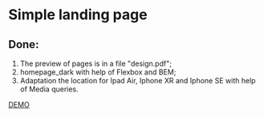# Simple landing page

## Done:
1. The preview of pages is in a file "design.pdf";
2. homepage_dark with help of Flexbox and BEM;
3. Adaptation the location for Ipad Air, Iphone XR and Iphone SE with help of Media queries.

[DEMO](https://evgenywas.github.io/Simple-Landing-Page/)
